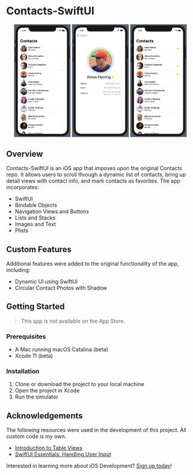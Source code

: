 # Contacts-SwiftUI

<div align="center">
  <img src="screenshot1.png" width="30%" height="30%">
  <img src="screenshot2.png" width="30%" height="30%">
  <img src="screenshot3.png" width="30%" height="30%">
</div>

## Overview

Contacts-SwiftUI is an iOS app that impoves upon the original Contacts repo. It allows users to scroll through a dynamic list of contacts, bring up detail views with contact info, and mark contacts as favorites. The app incorporates:

- SwiftUI
- Bindable Objects
- Navigation Views and Buttons
- Lists and Stacks
- Images and Text
- Plists

## Custom Features

Additional features were added to the original functionality of the app, including:

- Dynamic UI using SwiftUI
- Circular Contact Photos with Shadow

## Getting Started

> This app is not available on the App Store.

### Prerequisites

- A Mac running macOS Catalina (beta)
- Xcode 11 (beta)

### Installation

1. Clone or download the project to your local machine
2. Open the project in Xcode
3. Run the simulator

## Acknowledgements

The following resources were used in the development of this project. All custom code is my own.

- [Introduction to Table Views](https://teamtreehouse.com/library/introduction-to-table-views)
- [SwiftUI Essentials: Handling User Input](https://developer.apple.com/tutorials/swiftui/handling-user-input)

Interested in learning more about iOS Development? [Sign up today](http://referrals.trhou.se/bobbyconti1)!
